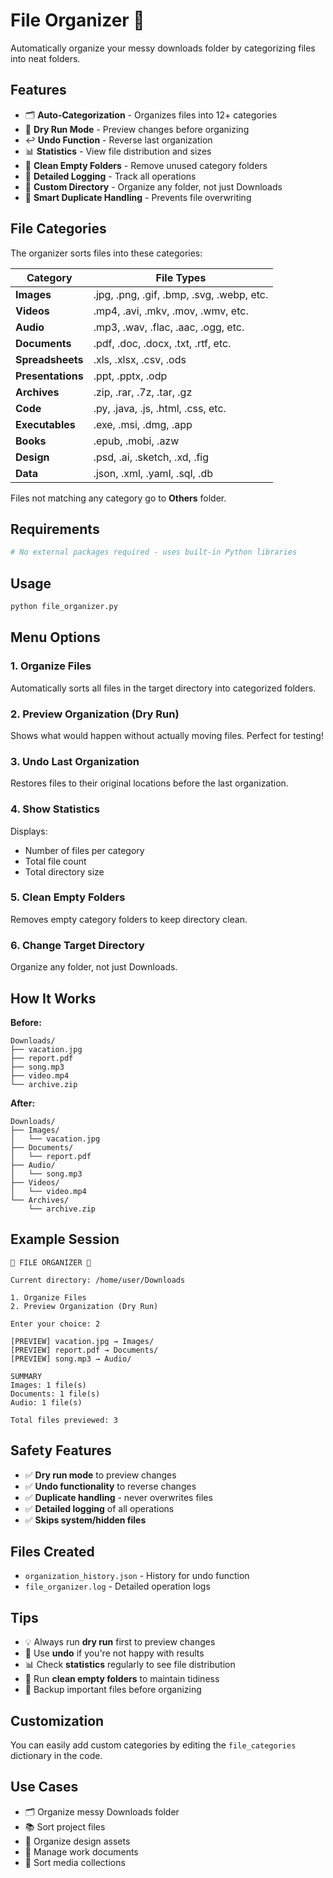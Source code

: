 # File Organizer 📁

Automatically organize your messy downloads folder by categorizing files into neat folders.

## Features
- 🗂️ **Auto-Categorization** - Organizes files into 12+ categories
- 👀 **Dry Run Mode** - Preview changes before organizing
- ↩️ **Undo Function** - Reverse last organization
- 📊 **Statistics** - View file distribution and sizes
- 🧹 **Clean Empty Folders** - Remove unused category folders
- 📝 **Detailed Logging** - Track all operations
- 🎯 **Custom Directory** - Organize any folder, not just Downloads
- 🔄 **Smart Duplicate Handling** - Prevents file overwriting

## File Categories

The organizer sorts files into these categories:

| Category | File Types |
|----------|------------|
| **Images** | .jpg, .png, .gif, .bmp, .svg, .webp, etc. |
| **Videos** | .mp4, .avi, .mkv, .mov, .wmv, etc. |
| **Audio** | .mp3, .wav, .flac, .aac, .ogg, etc. |
| **Documents** | .pdf, .doc, .docx, .txt, .rtf, etc. |
| **Spreadsheets** | .xls, .xlsx, .csv, .ods |
| **Presentations** | .ppt, .pptx, .odp |
| **Archives** | .zip, .rar, .7z, .tar, .gz |
| **Code** | .py, .java, .js, .html, .css, etc. |
| **Executables** | .exe, .msi, .dmg, .app |
| **Books** | .epub, .mobi, .azw |
| **Design** | .psd, .ai, .sketch, .xd, .fig |
| **Data** | .json, .xml, .yaml, .sql, .db |

Files not matching any category go to **Others** folder.

## Requirements
```bash
# No external packages required - uses built-in Python libraries
```

## Usage
```bash
python file_organizer.py
```

## Menu Options

### 1. Organize Files
Automatically sorts all files in the target directory into categorized folders.

### 2. Preview Organization (Dry Run)
Shows what would happen without actually moving files. Perfect for testing!

### 3. Undo Last Organization
Restores files to their original locations before the last organization.

### 4. Show Statistics
Displays:
- Number of files per category
- Total file count
- Total directory size

### 5. Clean Empty Folders
Removes empty category folders to keep directory clean.

### 6. Change Target Directory
Organize any folder, not just Downloads.

## How It Works

**Before:**
```
Downloads/
├── vacation.jpg
├── report.pdf
├── song.mp3
├── video.mp4
└── archive.zip
```

**After:**
```
Downloads/
├── Images/
│   └── vacation.jpg
├── Documents/
│   └── report.pdf
├── Audio/
│   └── song.mp3
├── Videos/
│   └── video.mp4
└── Archives/
    └── archive.zip
```

## Example Session
```
📁 FILE ORGANIZER 📁

Current directory: /home/user/Downloads

1. Organize Files
2. Preview Organization (Dry Run)

Enter your choice: 2

[PREVIEW] vacation.jpg → Images/
[PREVIEW] report.pdf → Documents/
[PREVIEW] song.mp3 → Audio/

SUMMARY
Images: 1 file(s)
Documents: 1 file(s)
Audio: 1 file(s)

Total files previewed: 3
```

## Safety Features
- ✅ **Dry run mode** to preview changes
- ✅ **Undo functionality** to reverse changes
- ✅ **Duplicate handling** - never overwrites files
- ✅ **Detailed logging** of all operations
- ✅ **Skips system/hidden files**

## Files Created
- `organization_history.json` - History for undo function
- `file_organizer.log` - Detailed operation logs

## Tips
- 💡 Always run **dry run** first to preview changes
- 🔄 Use **undo** if you're not happy with results
- 📊 Check **statistics** regularly to see file distribution
- 🧹 Run **clean empty folders** to maintain tidiness
- 💾 Backup important files before organizing

## Customization
You can easily add custom categories by editing the `file_categories` dictionary in the code.

## Use Cases
- 🗂️ Organize messy Downloads folder
- 📚 Sort project files
- 🎨 Organize design assets
- 💼 Manage work documents
- 🎵 Sort media collections
